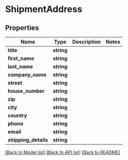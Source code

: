 # ShipmentAddress

## Properties
Name | Type | Description | Notes
------------ | ------------- | ------------- | -------------
**title** | **string** |  | 
**first_name** | **string** |  | 
**last_name** | **string** |  | 
**company_name** | **string** |  | 
**street** | **string** |  | 
**house_number** | **string** |  | 
**zip** | **string** |  | 
**city** | **string** |  | 
**country** | **string** |  | 
**phone** | **string** |  | 
**email** | **string** |  | 
**shipping_details** | **string** |  | 

[[Back to Model list]](../../../README.md#documentation-for-models) [[Back to API list]](../../../README.md#documentation-for-api-endpoints) [[Back to README]](../../../README.md)


